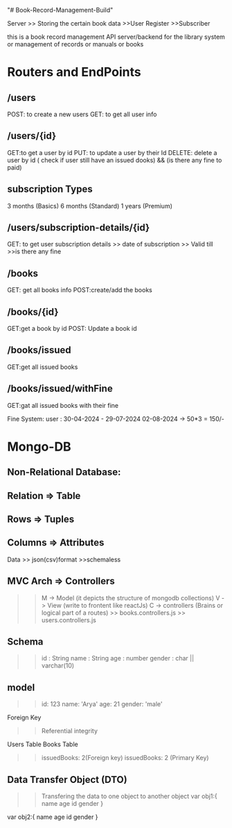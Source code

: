 "# Book-Record-Management-Build" 

Server >> Storing the certain book data
       >>User Register
       >>Subscriber

   this is a book record management API server/backend for the library system or management of records or manuals or books

# Routers and EndPoints

## /users 
POST: to create a new users
GET: to get all user info

## /users/{id}
GET:to get a user by id
PUT: to update a user by their Id
DELETE: delete a user by id ( check if user still have an issued dooks) && (is there any fine to paid)

## subscription Types
3 months (Basics)
6 months (Standard)
1 years (Premium)

## /users/subscription-details/{id}
GET: to get user subscription details
    >> date of subscription
    >> Valid till 
    >>is there any fine

## /books
GET: get all books info
POST:create/add the books

## /books/{id}
GET:get a book by id
POST: Update a book id

## /books/issued
GET:get all issued books

## /books/issued/withFine
GET:gat all issued books with their fine


Fine System:
user : 30-04-2024 - 29-07-2024
02-08-2024 -> 50*3 = 150/-


# Mongo-DB

## Non-Relational Database:

## Relation => Table
## Rows => Tuples
## Columns => Attributes

Data >> json(csv)format >>schemaless

## MVC Arch => Controllers
 >> M -> Model (it depicts the structure of mongodb collections)
 >> V -> View (write to frontent like reactJs)
 >> C -> controllers (Brains or logical part of a routes)
    >> books.controllers.js
    >> users.controllers.js

## Schema
  >> id : String 
  >> name : String
  >> age : number
  >> gender : char || varchar(10)

## model
>>  id: 123
>>  name: 'Arya'
>>  age: 21
>> gender: 'male'

Foreign Key
>>Referential integrity

Users Table                   Books Table
>>issuedBooks: 2(Foreign key)   issuedBooks: 2 (Primary Key)

## Data Transfer Object (DTO) 
>> Transfering the data to one object to another object
 var obj1:{
      name
      age
      id
      gender
 }
      
 var obj2:{
        name 
        age
        id
        gender
 }
